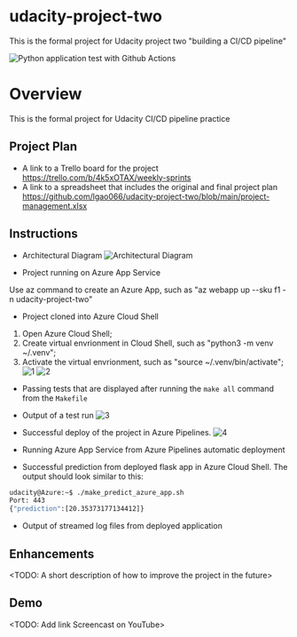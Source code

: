 # udacity-project-two
This is the formal project for Udacity project two "building a CI/CD pipeline"

![Python application test with Github Actions](https://github.com/lgao066/udacity-project-two/workflows/Python%20application%20test%20with%20Github%20Actions/badge.svg)

# Overview

This is the formal project for Udacity CI/CD pipeline practice

## Project Plan

* A link to a Trello board for the project
https://trello.com/b/4k5xOTAX/weekly-sprints
* A link to a spreadsheet that includes the original and final project plan
https://github.com/lgao066/udacity-project-two/blob/main/project-management.xlsx

## Instructions

* Architectural Diagram
![Architectural Diagram](https://user-images.githubusercontent.com/13649985/107021370-ea9b3780-6808-11eb-8558-1765ee543a75.jpg)

* Project running on Azure App Service

Use az command to create an Azure App, such as "az webapp up --sku f1 -n udacity-project-two"

* Project cloned into Azure Cloud Shell
1. Open Azure Cloud Shell;
2. Create virtual envrionment in Cloud Shell, such as "python3 -m venv ~/.venv";
3. Activate the virtual envrionment, such as "source ~/.venv/bin/activate";
![1](https://user-images.githubusercontent.com/13649985/107021375-ecfd9180-6808-11eb-8117-e514e7d5805c.jpg)
![2](https://user-images.githubusercontent.com/13649985/107021396-f129af00-6808-11eb-9006-d9918e36f2ce.jpg)

* Passing tests that are displayed after running the `make all` command from the `Makefile`

* Output of a test run
![3](https://user-images.githubusercontent.com/13649985/107021398-f25adc00-6808-11eb-867a-70373c348038.jpg)

* Successful deploy of the project in Azure Pipelines.
![4](https://user-images.githubusercontent.com/13649985/107021402-f25adc00-6808-11eb-9827-6ea9520fef98.jpg)

* Running Azure App Service from Azure Pipelines automatic deployment

* Successful prediction from deployed flask app in Azure Cloud Shell. 
The output should look similar to this:

```bash
udacity@Azure:~$ ./make_predict_azure_app.sh
Port: 443
{"prediction":[20.35373177134412]}
```

* Output of streamed log files from deployed application

> 

## Enhancements

<TODO: A short description of how to improve the project in the future>

## Demo 

<TODO: Add link Screencast on YouTube>
